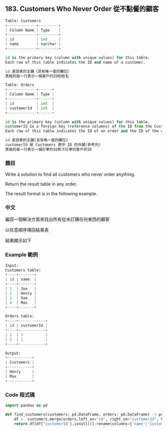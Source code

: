 ## 183. Customers Who Never Order 從不點餐的顧客

```py
Table: Customers
+-------------+---------+
| Column Name | Type    |
+-------------+---------+
| id          | int     |
| name        | varchar |
+-------------+---------+

id is the primary key (column with unique values) for this table.
Each row of this table indicates the ID and name of a customer.

id 是該表的主鍵（具有唯一值的欄位）
表格的每一行表示一個客戶的ID和姓名
```
 
```py
Table: Orders
+-------------+------+
| Column Name | Type |
+-------------+------+
| id          | int  |
| customerId  | int  |
+-------------+------+

id is the primary key (column with unique values) for this table.
customerId is a foreign key (reference columns) of the ID from the Customers table.
Each row of this table indicates the ID of an order and the ID of the customer who ordered it.

id 是該表的主鍵(具有唯一值的欄位)
customerId 是 Customers 表中 ID 的外鍵(參考列)
表格的每一行表示一個訂單的ID和下訂單的客戶的ID
```

### 題目

Write a solution to find all customers who never order anything.

Return the result table in any order.

The result format is in the following example.
 
### 中文

編寫一個解決方案來找出所有從未訂購任何東西的顧客

以任意順序傳回結果表

結果顯示如下
 
### Example 範例

```py
Input: 
Customers table:
+----+-------+
| id | name  |
+----+-------+
| 1  | Joe   |
| 2  | Henry |
| 3  | Sam   |
| 4  | Max   |
+----+-------+

Orders table:
+----+------------+
| id | customerId |
+----+------------+
| 1  | 3          |
| 2  | 1          |
+----+------------+

Output: 
+-----------+
| Customers |
+-----------+
| Henry     |
| Max       |
+-----------+
```

### Code 程式碼

```py
import pandas as pd

def find_customers(customers: pd.DataFrame, orders: pd.DataFrame) -> pd.DataFrame:
    df =  customers.merge(orders,left_on="id", right_on="customerId", how="left")
    return df[df["customerId"].isnull()].rename(columns={'name':'Customers'})[['Customers']]
```